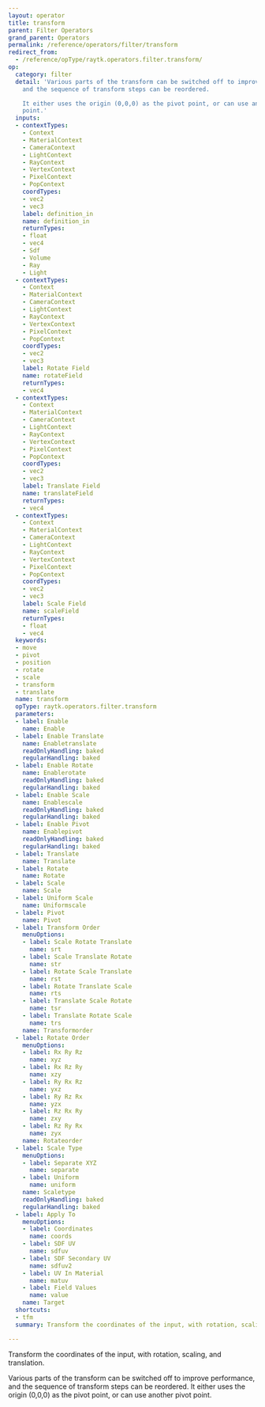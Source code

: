 ```yaml
---
layout: operator
title: transform
parent: Filter Operators
grand_parent: Operators
permalink: /reference/operators/filter/transform
redirect_from:
  - /reference/opType/raytk.operators.filter.transform/
op:
  category: filter
  detail: 'Various parts of the transform can be switched off to improve performance,
    and the sequence of transform steps can be reordered.

    It either uses the origin (0,0,0) as the pivot point, or can use another pivot
    point.'
  inputs:
  - contextTypes:
    - Context
    - MaterialContext
    - CameraContext
    - LightContext
    - RayContext
    - VertexContext
    - PixelContext
    - PopContext
    coordTypes:
    - vec2
    - vec3
    label: definition_in
    name: definition_in
    returnTypes:
    - float
    - vec4
    - Sdf
    - Volume
    - Ray
    - Light
  - contextTypes:
    - Context
    - MaterialContext
    - CameraContext
    - LightContext
    - RayContext
    - VertexContext
    - PixelContext
    - PopContext
    coordTypes:
    - vec2
    - vec3
    label: Rotate Field
    name: rotateField
    returnTypes:
    - vec4
  - contextTypes:
    - Context
    - MaterialContext
    - CameraContext
    - LightContext
    - RayContext
    - VertexContext
    - PixelContext
    - PopContext
    coordTypes:
    - vec2
    - vec3
    label: Translate Field
    name: translateField
    returnTypes:
    - vec4
  - contextTypes:
    - Context
    - MaterialContext
    - CameraContext
    - LightContext
    - RayContext
    - VertexContext
    - PixelContext
    - PopContext
    coordTypes:
    - vec2
    - vec3
    label: Scale Field
    name: scaleField
    returnTypes:
    - float
    - vec4
  keywords:
  - move
  - pivot
  - position
  - rotate
  - scale
  - transform
  - translate
  name: transform
  opType: raytk.operators.filter.transform
  parameters:
  - label: Enable
    name: Enable
  - label: Enable Translate
    name: Enabletranslate
    readOnlyHandling: baked
    regularHandling: baked
  - label: Enable Rotate
    name: Enablerotate
    readOnlyHandling: baked
    regularHandling: baked
  - label: Enable Scale
    name: Enablescale
    readOnlyHandling: baked
    regularHandling: baked
  - label: Enable Pivot
    name: Enablepivot
    readOnlyHandling: baked
    regularHandling: baked
  - label: Translate
    name: Translate
  - label: Rotate
    name: Rotate
  - label: Scale
    name: Scale
  - label: Uniform Scale
    name: Uniformscale
  - label: Pivot
    name: Pivot
  - label: Transform Order
    menuOptions:
    - label: Scale Rotate Translate
      name: srt
    - label: Scale Translate Rotate
      name: str
    - label: Rotate Scale Translate
      name: rst
    - label: Rotate Translate Scale
      name: rts
    - label: Translate Scale Rotate
      name: tsr
    - label: Translate Rotate Scale
      name: trs
    name: Transformorder
  - label: Rotate Order
    menuOptions:
    - label: Rx Ry Rz
      name: xyz
    - label: Rx Rz Ry
      name: xzy
    - label: Ry Rx Rz
      name: yxz
    - label: Ry Rz Rx
      name: yzx
    - label: Rz Rx Ry
      name: zxy
    - label: Rz Ry Rx
      name: zyx
    name: Rotateorder
  - label: Scale Type
    menuOptions:
    - label: Separate XYZ
      name: separate
    - label: Uniform
      name: uniform
    name: Scaletype
    readOnlyHandling: baked
    regularHandling: baked
  - label: Apply To
    menuOptions:
    - label: Coordinates
      name: coords
    - label: SDF UV
      name: sdfuv
    - label: SDF Secondary UV
      name: sdfuv2
    - label: UV In Material
      name: matuv
    - label: Field Values
      name: value
    name: Target
  shortcuts:
  - tfm
  summary: Transform the coordinates of the input, with rotation, scaling, and translation.

---
```



Transform the coordinates of the input, with rotation, scaling, and translation.

Various parts of the transform can be switched off to improve performance, and the sequence of transform steps can be reordered.
It either uses the origin (0,0,0) as the pivot point, or can use another pivot point.